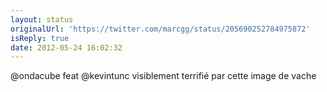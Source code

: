 ```yaml
---
layout: status
originalUrl: 'https://twitter.com/marcgg/status/205690252784975872'
isReply: true
date: 2012-05-24 16:02:32
---
```


@ondacube feat @kevintunc visiblement terrifié par cette image de vache

